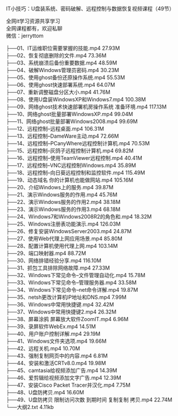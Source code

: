 IT小技巧：U盘装系统、密码破解、远程控制与数据恢复视频课程（49节）

全网it学习资源共享学习<br>全网课程都有，欢迎私聊<br>微信：jerryttom<br>

├──01、IT运维职位需要掌握的技能.mp4 27.93M<br> ├──02、恢复彻底删除的文件.mp4 73.36M<br> ├──03、系统崩溃后备份重要数据.mp4 48.59M<br> ├──04、破解Windows管理员密码.mp4 30.23M<br> ├──05、使用ghost备份还原操作系统.mp4 55.53M<br> ├──06、使用ghost快速部署系统.mp4 64.07M<br> ├──07、重新调整磁盘分区大小.mp4 41.76M<br> ├──08、使用U盘装WindowsXP和Windows7.mp4 100.38M<br> ├──09、网络ghost技术快速部署机房操作系统 准备环境.mp4 117.13M<br> ├──10、网络ghost批量部署WindowsXP.mp4 99.04M<br> ├──11、网络ghost批量部署Windows2008.mp4 99.69M<br> ├──12、远程控制–远程桌面.mp4 106.31M<br> ├──13、远程控制–DameWare主动.mp4 72.66M<br> ├──14、远程控制–PCanyWhere远程控制计算机.mp4 70.53M<br> ├──15、远程控制–灰鸽子远程控制计算机.mp4 69.82M<br> ├──16、远程控制–使用TeamViewer远程控制.mp4 40.41M<br> ├──17、远程控制–VNC远程控制Windows.mp4 35.89M<br> ├──18、远程控制–向日葵远程控制和监控软件.mp4 115.49M<br> ├──19、动态域名 你的计算机也能做网站.mp4 105.16M<br> ├──20、介绍Windows上的服务.mp4 39.87M<br> ├──21、演示Windows服务的作用.mp4 45.76M<br> ├──22、演示Windows服务的作用2.mp4 38.18M<br> ├──23、演示Windows服务的作用3.mp4 68.18M<br> ├──24、Windows7和Windows2008R2的角色和.mp4 18.32M<br> ├──25、Windows注册表功能演示.mp4 126.03M<br> ├──26、修复安装WindowsServer2003.mp4 24.87M<br> ├──27、使用Web代理上网应用场景.mp4 85.80M<br> ├──28、配置计算机使用代理上网.mp4 103.14M<br> ├──29、端口映射器.mp4 88.72M<br> ├──30、网络排错经验分享.mp4 116.10M<br> ├──31、抓包工具排除网络故障.mp4 27.33M<br> ├──32、Windows下常见命令–文件管理自动化.mp4 15.78M<br> ├──33、Windows下常见命令–管理服务器.mp4 33.58M<br> ├──34、Windows下常见命令–net命令详解.mp4 19.87M<br> ├──35、netsh更改计算机IP地址和DNS.mp4 7.99M<br> ├──36、Windows中常用快捷键.mp4 32.42M<br> ├──37、Windows中常用快捷键2.mp4 26.32M<br> ├──38、屏幕涂鸦 屏幕放大软件ZoomIT.mp4 6.96M<br> ├──39、录屏软件WebEx.mp4 14.51M<br> ├──40、用户账户控制详解.mp4 29.19M<br> ├──41、Windows文件夹选项.mp4 19.66M<br> ├──42、远程关机.mp4 10.70M<br> ├──43、强制复制网页中的内容.mp4 6.81M<br> ├──44、安装和激活CRTv8.0.mp4 19.98M<br> ├──45、camtasia给视频添加广告.mp4 14.39M<br> ├──46、爱剪辑给视频添加文字广告.mp4 12.39M<br> ├──47、安装Cisco Packet Tracer并汉化.mp4 7.75M<br> ├──48、U盘防拷贝.mp4 16.60M<br> ├──49、U盘防拷贝 限制访问次数 到期时间 复制复制 拷贝.mp4 22.74M<br> └──大纲2.txt 4.11kb